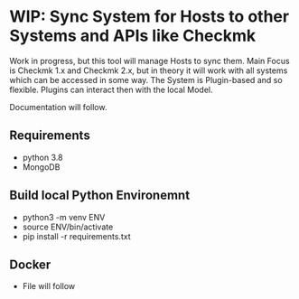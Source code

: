 # WIP: Sync System for Hosts to other Systems and APIs like Checkmk

Work in progress, but this tool will manage Hosts to sync them.
Main Focus is Checkmk 1.x and Checkmk 2.x, but in theory it will work with all systems
which can be accessed in some way. The System is Plugin-based and so flexible. Plugins can interact then with the local Model.

Documentation will follow.

## Requirements
 * python 3.8
  * MongoDB

## Build local Python Environemnt
  * python3 -m venv ENV
  * source ENV/bin/activate
  * pip install -r requirements.txt


## Docker
  * File will follow
